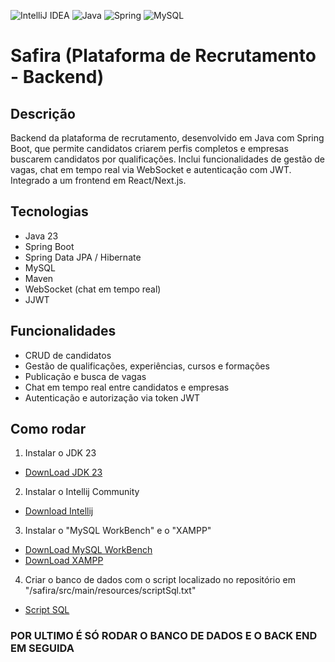 ![IntelliJ IDEA](https://img.shields.io/badge/IntelliJIDEA-000000.svg?style=for-the-badge&logo=intellij-idea&logoColor=white)
![Java](https://img.shields.io/badge/java-%23ED8B00.svg?style=for-the-badge&logo=openjdk&logoColor=white)
![Spring](https://img.shields.io/badge/spring-%236DB33F.svg?style=for-the-badge&logo=spring&logoColor=white)
![MySQL](https://img.shields.io/badge/mysql-4479A1.svg?style=for-the-badge&logo=mysql&logoColor=white)
# Safira (Plataforma de Recrutamento - Backend)

## Descrição
Backend da plataforma de recrutamento, desenvolvido em Java com Spring Boot, que permite candidatos criarem perfis completos e empresas buscarem candidatos por qualificações. Inclui funcionalidades de gestão de vagas, chat em tempo real via WebSocket e autenticação com JWT. Integrado a um frontend em React/Next.js.

## Tecnologias
- Java 23 
- Spring Boot  
- Spring Data JPA / Hibernate  
- MySQL  
- Maven  
- WebSocket (chat em tempo real)
- JJWT 

## Funcionalidades
- CRUD de candidatos  
- Gestão de qualificações, experiências, cursos e formações  
- Publicação e busca de vagas  
- Chat em tempo real entre candidatos e empresas  
- Autenticação e autorização via token JWT

## Como rodar
 1. Instalar o JDK 23
 - <a href="https://www.oracle.com/java/technologies/javase/jdk23-archive-downloads.html" target="_blank">DownLoad JDK 23</a>
 2. Instalar o Intellij Community
 - <a href="https://www.jetbrains.com/idea/download/download-thanks.html?platform=windows&code=IIC" target="_blank">Download Intellij</a>
 3. Instalar o "MySQL WorkBench" e o "XAMPP"
 - <a href="https://dev.mysql.com/downloads/workbench/" target="_blank">DownLoad MySQL WorkBench</a>
 - <a href="https://www.apachefriends.org/pt_br/download.html" target="_blank">DownLoad XAMPP</a>
 4. Criar o banco de dados com o script localizado no repositório em "/safira/src/main/resources/scriptSql.txt"
 - <a href="https://github.com/PaulosdOliveira/Safira-Back-End/blob/main/selectAspi/src/main/resources/scriptSql.txt">Script SQL</a>

 ### POR ULTIMO É SÓ RODAR O BANCO DE DADOS E O BACK END EM SEGUIDA

